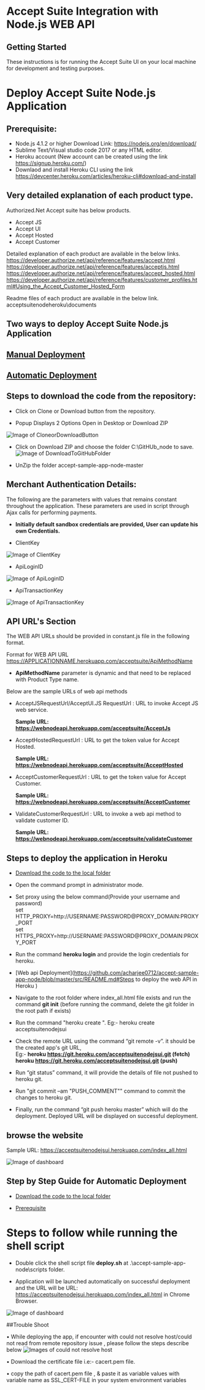 # Accept Suite Integration with Node.js WEB API

## Getting Started

These instructions is for running the Accept Suite UI on your local machine for development and testing purposes.

# Deploy Accept Suite Node.js Application

## Prerequisite:
*	Node.js 4.1.2 or higher Download Link: https://nodejs.org/en/download/
*   Sublime Text/Visual studio code 2017 or any HTML editor.
*	Heroku account (New account can be created using the link https://signup.heroku.com/)
*   Downlaod and install Heroku CLI using the link https://devcenter.heroku.com/articles/heroku-cli#download-and-install

## Very detailed explanation of each product type.
Authorized.Net Accept suite has below products.
*	Accept JS
*	Accept UI
*	Accept Hosted
*	Accept Customer

Detailed explanation of each product are available in the below links.
https://developer.authorize.net/api/reference/features/accept.html
https://developer.authorize.net/api/reference/features/acceptjs.html
https://developer.authorize.net/api/reference/features/accept_hosted.html
https://developer.authorize.net/api/reference/features/customer_profiles.html#Using_the_Accept_Customer_Hosted_Form

Readme files  of each product are available in the below link.</br>
 acceptsuitenodeheroku\documents

## Two ways to deploy Accept Suite Node.js Application

## [Manual Deployment](https://github.com/AuthorizeNet/accept-sample-app-node#Step-by-Step-Guide-for-Manual-Deployment)
## [Automatic Deployment](https://github.com/AuthorizeNet/accept-sample-app-node#Step-by-Step-Guide-for-Automatic-Deployment)

## Steps to download the code from the repository:

* Click on Clone or Download button from the repository.

* Popup Displays 2 Options Open in Desktop or Download ZIP

![Image of CloneorDownloadButton](docs/images/githunlink.JPG)

* Click on Download ZIP and choose the folder C:\GitHUb_node to save.
![Image of DownloadToGitHubFolder](docs/images/zipfile.JPG)

* UnZip the folder accept-sample-app-node-master

## Merchant Authentication Details:

The following are the parameters with values that remains constant throughout the application. These parameters are used in script through Ajax calls for performing payments.

* **Initially default sandbox credentials are provided, User can update his own Credentials.** 

* ClientKey

![Image of ClientKey](docs/images/clientKey.PNG)

* ApiLoginID

![Image of ApiLoginID](docs/images/apiLogin.PNG)

* ApiTransactionKey

![Image of ApiTransactionKey](docs/images/apiTransactionKey.PNG)

## API URL's Section

The WEB API URLs should be provided in constant.js file in the following format.

Format for WEB API URL 
https://APPLICATIONNAME.herokuapp.com/acceptsuite/ApiMethodName

* **ApiMethodName** parameter is dynamic and that need to be replaced with Product Type name. 

 Below are the sample URLs of web api methods
 * AcceptJSRequestUrl/AcceptUI.JS RequestUrl : URL to invoke Accept JS web service.

	**Sample URL: https://webnodeapi.herokuapp.com/acceptsuite/AcceptJs**


* AcceptHostedRequestUrl : URL to get the token value for Accept Hosted.

	**Sample URL: https://webnodeapi.herokuapp.com/acceptsuite/AcceptHosted**


* AcceptCustomerRequestUrl : URL to get the token value for Accept Customer.

	**Sample URL: https://webnodeapi.herokuapp.com/acceptsuite/AcceptCustomer**


* ValidateCustomerRequestUrl : URL to invoke a web api method to validate customer ID.

	**Sample URL: https://webnodeapi.herokuapp.com/acceptsuite/validateCustomer**

## Steps to deploy the application in Heroku

*   [Download the code to the local folder](../master/README.md#steps-to-download-the-code-from-the-repository)

*	Open the command prompt in administrator mode.

*   Set proxy using the below command(Provide your username and password)<br/>
    set HTTP_PROXY=http://USERNAME:PASSWORD@PROXY_DOMAIN:PROXY_PORT<br/>
    set HTTPS_PROXY=http://USERNAME:PASSWORD@PROXY_DOMAIN:PROXY_PORT
	
*	Run the command **heroku login**  and provide the login credentials for heroku.

* [Web api Deployment](https://github.com/acharjee0712/accept-sample-app-node/blob/master/src/README.md#Steps to deploy the web API in Heroku )

*	Navigate to the root folder where index_all.html file exists and run the command **git init** (before running the command, delete the git folder in the root path if exists)

* Run the command "heroku create ". Eg:- heroku create acceptsuitenodejsui

* Check the remote URL using the command “git remote -v”. it should be the created app's git URL,<br/>
 Eg:- 
      **heroku  https://git.heroku.com/acceptsuitenodejsui.git (fetch)**<br/>
	  **heroku  https://git.heroku.com/acceptsuitenodejsui.git (push)**
	  
* Run “git status” command, it will provide the details of file not pushed to heroku git.

* Run "git commit –am "PUSH_COMMENT"" command to commit the changes to heroku git.

* Finally, run the command “git push heroku master” which will do the deployment. Deployed URL will be displayed on successful deployment.

## browse the website

Sample URL: https://acceptsuitenodejsui.herokuapp.com/index_all.html

![Image of dashboard](docs/images/dashboard.JPG)

## Step by Step Guide for Automatic Deployment

*   [Download the code to the local folder](../master/README.md#steps-to-download-the-code-from-the-repository)

*	[Prerequisite](../master/README.md#prerequisite)

# Steps to follow while running the  shell script
* Double click the shell script file **deploy.sh** at .\accept-sample-app-node\scripts folder.

*   Application will be launched automatically on successful deployment and the URL will be 
  URL: https://acceptsuitenodejsui.herokuapp.com/index_all.html in Chrome Browser.

![Image of dashboard](docs/images/dashboard.JPG)

##Trouble Shoot

• While deploying the app, if encounter with  could not resolve host/could not read from remote repository issue  , please follow the steps describe below 
![Images of  could not resolve host](documents/images/deploy_issue.JPG)

• Download the certificate file i.e:- cacert.pem file.

• copy the path of cacert.pem file , & paste it as variable values with variable name as SSL_CERT-FILE in your system environment variables









	 
	  
	  
